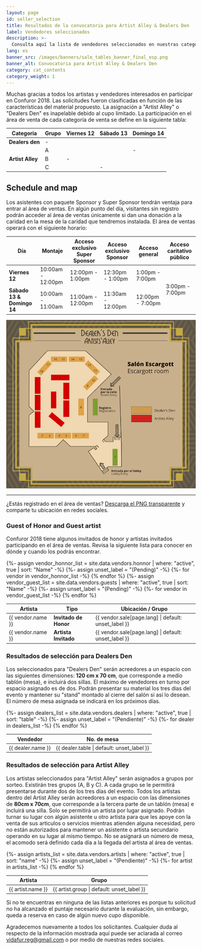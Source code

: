 ```yaml
---
layout: page
id: seller_selection
title: Resultados de la convocatoria para Artist Alley & Dealers Den
label: Vendedores seleccionados
description: >-
  Consulta aquí la lista de vendedores seleccionados en nuestras categorías de Artist Alley y Dealers Den.
lang: es
banner_src: /images/banners/sale_tables_banner_final_esp.png
banner_alt: Convocatoria para Artist Alley & Dealers Den
category: cat_contents
category_weight: 1
---
```


Muchas gracias a todos los artistas y vendedores interesados en participar en Confuror 2018. Las solicitudes fueron clasificadas en función de las características del material propuesto. La asignación a "Artist Alley" o "Dealers Den" es inapelable debido al cupo limitado. La participación en el área de venta de cada categoría de venta se define en la siguiente tabla:

<div class="vendors-table__wrapper">
  <table class="vendors-table--schedule">
    <thead>
      <tr>
        <th>Categoria</th>
        <th>Grupo</th>
        <th>Viernes 12</th>
        <th>Sábado 13</th>
        <th>Domingo 14</th>
      </tr>
    </thead>
    <tbody>
      <tr>
        <td><b>Dealers den</b></td>
        <td>-</td>
        <td><i class="fa fa-check" aria-hidden="true"></i></td>
        <td><i class="fa fa-check" aria-hidden="true"></i></td>
        <td><i class="fa fa-check" aria-hidden="true"></i></td>
      </tr>
      <tr>
        <td rowspan="3"><b>Artist Alley</b></td>
        <td>A</td>
        <td><i class="fa fa-check" aria-hidden="true"></i></td>
        <td><i class="fa fa-check" aria-hidden="true"></i></td>
        <td>-</td>
      </tr>
      <tr>
        <td>B</td>
        <td>-</td>
        <td><i class="fa fa-check" aria-hidden="true"></i></td>
        <td><i class="fa fa-check" aria-hidden="true"></i></td>
      </tr>
      <tr>
        <td>C</td>
        <td><i class="fa fa-check" aria-hidden="true"></i></td>
        <td>-</td>
        <td><i class="fa fa-check" aria-hidden="true"></i></td>
      </tr>
    </tbody>
  </table>
</div>

## Schedule and map

Los asistentes con paquete Sponsor y Super Sponsor tendrán ventaja para entrar al área de ventas. En algún punto del día, visitantes sin registro podrán acceder al área de ventas únicamente si dan una donación a la caridad en la mesa de la caridad que tendremos instalada. El área de ventas operará con el siguiente horario:

<div class="vendors-table__wrapper">
  <table class="vendors-table--schedule">
    <thead>
      <tr>
        <th>Día</th>
        <th>Montaje</th>
        <th>Acceso exclusivo Super Sponsor</th>
        <th>Acceso exclusivo Sponsor</th>
        <th>Acceso general</th>
        <th>Acceso caritativo público</th>
      </tr>
    </thead>
    <tbody>
      <tr>
        <td><b>Viernes 12</b></td>
        <td>10:00am - 12:00pm</td>
        <td>12:00pm - 1:00pm</td>
        <td>12:30pm - 1:00pm</td>
        <td>1:00pm - 7:00pm</td>
        <td rowspan="2">3:00pm - 7:00pm</td>
      </tr>
      <tr>
        <td ><b>Sábado 13 & Domingo 14</b></td>
        <td>10:00am - 11:00am</td>
        <td>11:00am - 12:00pm</td>
        <td>11:30am - 12:00pm</td>
        <td>12:00pm - 7:00pm</td>
      </tr>
    </tbody>
  </table>
</div>

<div class="vendor-area-map">
  <img src="/images/pictures/dealersden_map_only.png" class="vendor-area-map__img" alt="Vendor area map">
  <hr>
  <p>¿Estás registrado en el área de ventas? <a href="/downloads/dealersden_map_only_transparent.png" target="_blank">Descarga el PNG transparente</a> y comparte tu ubicación en redes sociales.</p>
</div>

### Guest of Honor and Guest artist

Confuror 2018 tiene algunos invitados de honor y artistas invitados participando en el área de ventas. Revisa la siguiente lista para conocer en dónde y cuando los podrás encontrar.

<div class="vendors-table__wrapper">
  <table class="vendors-table--dealers-den">
    <thead>
      <tr>
        <th>Artista</th>
        <th>Tipo</th>
        <th>Ubicación / Grupo</th>
      </tr>
    </thead>
    <tbody>
      {%- assign vendor_honnor_list = site.data.vendors.honnor | where: "active", true | sort: "Name" -%}
      {%- assign unset_label = "(Pending)" -%}
      {%- for vendor in vendor_honnor_list -%}
      <tr>
        <td>{{ vendor.name }}</td>
        <td><b>Invitado de Honor</b></td>
        <td>{{ vendor.sale[page.lang] | default: unset_label }}</td>
      </tr>
      {% endfor %}
      {%- assign vendor_guest_list = site.data.vendors.guests | where: "active", true | sort: "Name" -%}
      {%- assign unset_label = "(Pending)" -%}
      {%- for vendor in vendor_guest_list -%}
      <tr>
        <td>{{ vendor.name }}</td>
        <td><b>Artista Invitado</b></td>
        <td>{{ vendor.sale[page.lang] | default: unset_label }}</td>
      </tr>
      {% endfor %}
    </tbody>
  </table>
</div>

### Resultados de selección para Dealers Den

Los seleccionados para "Dealers Den" serán acreedores a un espacio con las siguientes dimensiones: **120 cm x 70 cm**, que corresponde a medio tablón (mesa), e incluirá dos sillas. El máximo de vendedores en turno por espacio asignado es de dos. Podrán presentar su material los tres días del evento y mantener su "stand" montado al cierre del salón si así lo desean. El número de mesa asignada se indicará en los próximos días.

<div class="vendors-table__wrapper">
  <table class="vendors-table--dealers-den">
    <thead>
      <tr>
        <th>Vendedor</th>
        <th>No. de mesa</th>
      </tr>
    </thead>
    <tbody>
      {%- assign dealers_list = site.data.vendors.dealers | where: "active", true | sort: "table" -%}
      {%- assign unset_label = "(Pendiente)" -%}
      {%- for dealer in dealers_list -%}
      <tr>
        <td>{{ dealer.name }}</td>
        <td>{{ dealer.table | default: unset_label }}</td>
      </tr>
      {% endfor %}
    </tbody>
  </table>
</div>

### Resultados de selección para Artist Alley

Los artistas seleccionados para "Artist Alley" serán asignados a grupos por sorteo. Existirán tres grupos (A, B y C). A cada grupo se le permitirá presentarse durante dos de los tres días del evento. Todos los artistas dentro del Artist Alley serán acreedores a un espacio con las dimensiones de **80cm x 70cm**, que corresponde a la tercera parte de un tablón (mesa) e incluirá una silla. Solo se permitirá un artista por lugar asignado. Podrán turnar su lugar con algún asistente u otro artista para que les apoye con la venta de sus articulos o servicios mientras atienden alguna necesidad, pero no están autorizados para mantener un asistente o artista secundario operando en su lugar al mismo tiempo. No se asignará un número de mesa, el acomodo será definido cada día a la llegada del artista al área de ventas.

<div class="vendors-table__wrapper">
  <table class="vendors-table--artist-alley">
    <thead>
      <tr>
        <th>Artista</th>
        <th>Grupo</th>
      </tr>
    </thead>
    <tbody>
      {%- assign artists_list = site.data.vendors.artists | where: "active", true | sort: "name" -%}
      {%- assign unset_label = "(Pendiente)" -%}
      {%- for artist in artists_list -%}
      <tr>
        <td>{{ artist.name }}</td>
        <td>{{ artist.group | default: unset_label }}</td>
      </tr>
      {% endfor %}
    </tbody>
  </table>
</div>


Si no te encuentras en ninguna de las listas anteriores es porque tu solicitud no ha alcanzado el puntaje necesario durante la evaluación, sin embargo, queda a reserva en caso de algún nuevo cupo disponible.

Agradecemos nuevamente a todos los solicitantes. Cualquier duda al respecto de la información mostrada aquí puede ser aclarada al correo [vidafur.reg@gmail.com](mailto:vidafur.reg@gmail.com) o por medio de nuestras redes sociales.